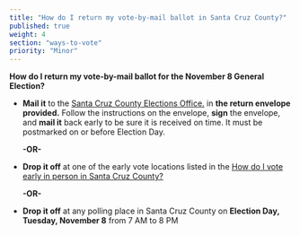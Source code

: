 ```yaml
---
title: "How do I return my vote-by-mail ballot in Santa Cruz County?"
published: true
weight: 4
section: "ways-to-vote"
priority: "Minor"
---
```


**How do I return my vote-by-mail ballot for the November 8 General Election?**  

- **Mail it** to the [Santa Cruz County Elections Office.](#section-election-office-contact) in **the return envelope provided.** Follow the instructions on the envelope, **sign** the envelope, and **mail it** back early to be sure it is received on time. It must be postmarked on or before Election Day.  

  **-OR-**  
  
- **Drop it off** at one of the early vote locations listed in the [How do I vote early in person in Santa Cruz County?](#menu-item-vote-early-in-person)  

  **-OR-**  

- **Drop it off** at any polling place in Santa Cruz County on **Election Day, Tuesday, November 8** from 7 AM to 8 PM  
